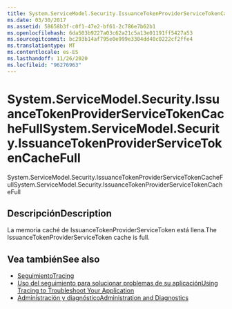 ```yaml
---
title: System.ServiceModel.Security.IssuanceTokenProviderServiceTokenCacheFull
ms.date: 03/30/2017
ms.assetid: 58658b3f-c0f1-47e2-bf61-2c786e7b62b1
ms.openlocfilehash: 6da503b9227a03c62a21c5a13e01191ff5427a53
ms.sourcegitcommit: bc293b14af795e0e999e3304dd40c0222cf2ffe4
ms.translationtype: MT
ms.contentlocale: es-ES
ms.lasthandoff: 11/26/2020
ms.locfileid: "96276963"
---
```

# <a name="systemservicemodelsecurityissuancetokenproviderservicetokencachefull"></a><span data-ttu-id="3db60-102">System.ServiceModel.Security.IssuanceTokenProviderServiceTokenCacheFull</span><span class="sxs-lookup"><span data-stu-id="3db60-102">System.ServiceModel.Security.IssuanceTokenProviderServiceTokenCacheFull</span></span>

<span data-ttu-id="3db60-103">System.ServiceModel.Security.IssuanceTokenProviderServiceTokenCacheFull</span><span class="sxs-lookup"><span data-stu-id="3db60-103">System.ServiceModel.Security.IssuanceTokenProviderServiceTokenCacheFull</span></span>  
  
## <a name="description"></a><span data-ttu-id="3db60-104">Descripción</span><span class="sxs-lookup"><span data-stu-id="3db60-104">Description</span></span>  

 <span data-ttu-id="3db60-105">La memoria caché de IssuanceTokenProviderServiceToken está llena.</span><span class="sxs-lookup"><span data-stu-id="3db60-105">The IssuanceTokenProviderServiceToken cache is full.</span></span>  
  
## <a name="see-also"></a><span data-ttu-id="3db60-106">Vea también</span><span class="sxs-lookup"><span data-stu-id="3db60-106">See also</span></span>

- [<span data-ttu-id="3db60-107">Seguimiento</span><span class="sxs-lookup"><span data-stu-id="3db60-107">Tracing</span></span>](index.md)
- [<span data-ttu-id="3db60-108">Uso del seguimiento para solucionar problemas de su aplicación</span><span class="sxs-lookup"><span data-stu-id="3db60-108">Using Tracing to Troubleshoot Your Application</span></span>](using-tracing-to-troubleshoot-your-application.md)
- [<span data-ttu-id="3db60-109">Administración y diagnóstico</span><span class="sxs-lookup"><span data-stu-id="3db60-109">Administration and Diagnostics</span></span>](../index.md)
